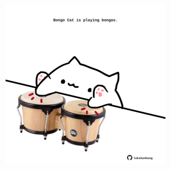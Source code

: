 <!-- built at 05/03/2021, 11:01:34 UTC -->
<p align="center">
  <img width="500" height="500" src="./ReadmeImage.svg">
</p>
